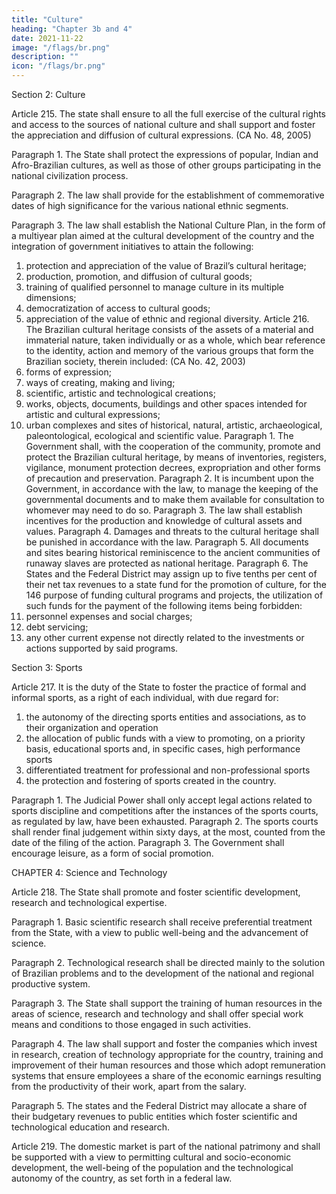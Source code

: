 ```yaml
---
title: "Culture"
heading: "Chapter 3b and 4"
date: 2021-11-22
image: "/flags/br.png"
description: ""
icon: "/flags/br.png"
---
```



Section 2: Culture

Article 215.  The state shall ensure to all the full exercise of the cultural rights and
access to the sources of national culture and shall support and foster the appreciation
and diffusion of cultural expressions. (CA No. 48, 2005)

Paragraph 1. The State shall protect the expressions of popular, Indian and Afro-Brazilian cultures, as well as those of other groups participating in the national civilization process.

Paragraph 2. The law shall provide for the establishment of commemorative dates of high significance for the various national ethnic segments. 

Paragraph 3. The law shall establish the National Culture Plan, in the form of a multiyear plan aimed at the cultural development of the country and the integration of government initiatives to attain the following:

1. protection and appreciation of the value of Brazil’s cultural heritage;
2.  production, promotion, and diffusion of cultural goods;
3.   training of qualified personnel to manage culture in its multiple dimensions;
4. democratization of access to cultural goods;
5. appreciation of the value of ethnic and regional diversity.
Article 216. The Brazilian cultural heritage consists of the assets of a material
and immaterial nature, taken individually or as a whole, which bear reference to the
identity, action and memory of the various groups that form the Brazilian society,
therein included: (CA No. 42, 2003)
1. forms of expression;
2.  ways of creating, making and living;
3.   scientific, artistic and technological creations;
4. works, objects, documents, buildings and other spaces intended for artistic
and cultural expressions;
5. urban complexes and sites of historical, natural, artistic, archaeological,
paleontological, ecological and scientific value.
Paragraph 1. The Government shall, with the cooperation of the community,
promote and protect the Brazilian cultural heritage, by means of inventories, registers,
vigilance, monument protection decrees, expropriation and other forms of precaution
and preservation.
Paragraph 2. It is incumbent upon the Government, in accordance with the law,
to manage the keeping of the governmental documents and to make them available
for consultation to whomever may need to do so.
Paragraph 3. The law shall establish incentives for the production and knowledge
of cultural assets and values.
Paragraph 4. Damages and threats to the cultural heritage shall be punished in
accordance with the law.
Paragraph 5. All documents and sites bearing historical reminiscence to the ancient
communities of runaway slaves are protected as national heritage.
Paragraph 6. The States and the Federal District may assign up to five tenths
per cent of their net tax revenues to a state fund for the promotion of culture, for the
146
 purpose of funding cultural programs and projects, the utilization of such funds for
the payment of the following items being forbidden:
1. personnel expenses and social charges;
2.  debt servicing;
3.   any other current expense not directly related to the investments or actions
supported by said programs.

Section 3: Sports

Article 217.  It is the duty of the State to foster the practice of formal and informal sports, as a right of each individual, with due regard for:

1. the autonomy of the directing sports entities and associations, as to their organization and operation
2.  the allocation of public funds with a view to promoting, on a priority basis, educational sports and, in specific cases, high performance sports
3.   differentiated treatment for professional and non-professional sports
4. the protection and fostering of sports created in the country.

Paragraph 1. The Judicial Power shall only accept legal actions related to sports
discipline and competitions after the instances of the sports courts, as regulated by
law, have been exhausted.
Paragraph 2. The sports courts shall render final judgement within sixty days, at
the most, counted from the date of the filing of the action.
Paragraph 3. The Government shall encourage leisure, as a form of social
promotion.

CHAPTER 4: Science and Technology

Article 218. The State shall promote and foster scientific development, research
and technological expertise.

Paragraph 1. Basic scientific research shall receive preferential treatment from the State, with a view to public well-being and the advancement of science.

Paragraph 2. Technological research shall be directed mainly to the solution of Brazilian problems and to the development of the national and regional productive system.

Paragraph 3. The State shall support the training of human resources in the areas of science, research and technology and shall offer special work means and conditions to those engaged in such activities.

Paragraph 4. The law shall support and foster the companies which invest in research, creation of technology appropriate for the country, training and improvement of their human resources and those which adopt remuneration systems that ensure employees a share of the economic earnings resulting from the productivity of their work, apart from the salary.

Paragraph 5. The states and the Federal District may allocate a share of their
budgetary revenues to public entities which foster scientific and technological
education and research.

Article 219. The domestic market is part of the national patrimony and shall be supported with a view to permitting cultural and socio-economic development, the well-being of the population and the technological autonomy of the country, as set forth in a federal law.


